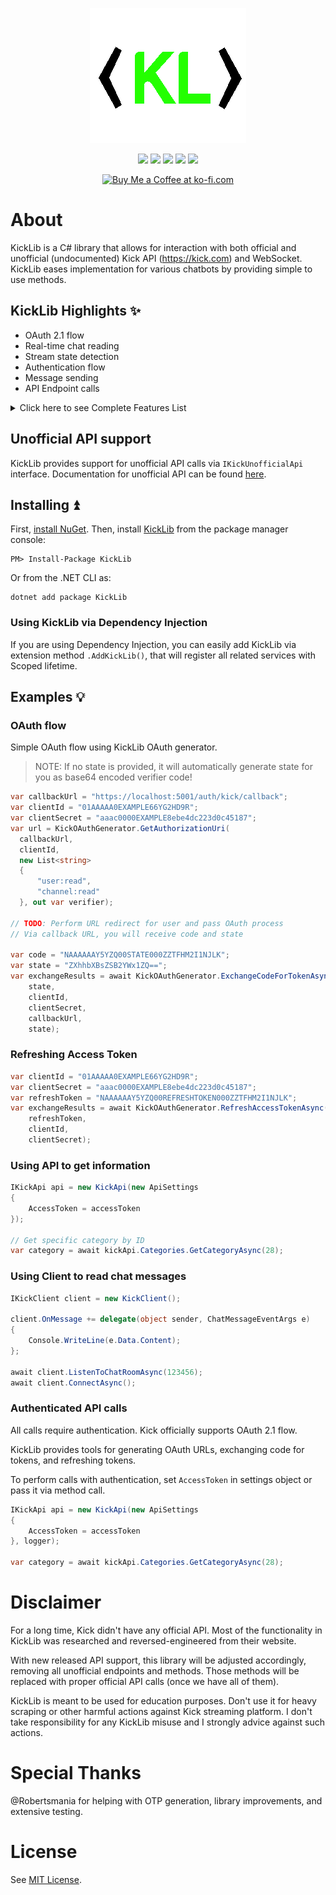 <p align="center"> 
<img src="KickLibLogo.png" style="max-height: 300px;">
</p>

<p align="center">
<a href="https://www.microsoft.com/net"><img src="https://img.shields.io/badge/-.NET%209.0-blueviolet" style="max-height: 300px;"></a>
<img src="https://img.shields.io/badge/Platform-.NET-lightgrey.svg" style="max-height: 300px;">
<a href="https://discord.gg/fPRXy57WrS"><img src="https://img.shields.io/badge/Discord-KickLib-green.svg" style="max-height: 300px;"></a>
<a href="https://github.com/Bukk94/KickLib/blob/master/LICENSE"><img src="https://img.shields.io/badge/License-MIT-yellow.svg" style="max-height: 300px;"></a>
<a href="https://www.nuget.org/packages/KickLib"><img src="https://img.shields.io/nuget/dt/KickLib?label=NuGet&color=orange" style="max-height: 300px;"></a>
</p>

<p align="center">
  <a href='https://ko-fi.com/bukk94' target='_blank'>
  <img height='30' style='border:0;height:38px;' src='https://storage.ko-fi.com/cdn/kofi6.png?v=6' border='0' alt='Buy Me a Coffee at ko-fi.com' />
</a>

# About

KickLib is a C# library that allows for interaction with both official and unofficial (undocumented) Kick API (https://kick.com) 
 and WebSocket. KickLib eases implementation for various chatbots by providing simple to use methods.

## KickLib Highlights ✨

* OAuth 2.1 flow
* Real-time chat reading
* Stream state detection
* Authentication flow
* Message sending
* API Endpoint calls

<details>
<summary>Click here to see Complete Features List</summary>

### Client
* Reading Chatroom events
  * New message received
  * Message deleted
  * User banned / unbanned
  * New subscriptions
  * Subscriptions gifts
  * Stream host changes
  * New pinned message
  * Pinned message deleted
* Reading Channel events 
  * Followers status updated
  * Stream state detection
  * Gifts leaderboards updated

### API
* Categories
  * Get all main (root) categories
  * Get specific main category
  * Get top categories
  * Get sub-categories (paged)
  * Get all sub-categories (list all)
  * Get specific sub-category
  * Get subcategory clips (paged)
* Clips
  * Get all Kick clips
  * Get clip information
  * Download clip
* Channels
  * Get messages
  * Get channel information
  * Get channel chatroom information
  * Get channel chatroom rules
  * Get channel polls
  * Get channel clips
  * Get channel links
  * Get channel videos
  * Get channel latest video
  * Get channel leaderboards
  * Get latest subscriber (Requires Authentication)
  * Get followers count
* Emotes
  * Get channel emotes
* Livestreams
  * Is streamer live?
  * Get livestream information 
* Message
  * Send message to chatroom (Requires Authentication)
* Users
  * Get user information
* Videos
  * Get video
</details>

## Unofficial API support

KickLib provides support for unofficial API calls via `IKickUnofficialApi` interface.
Documentation for unofficial API can be found [here](KickLib.Api.Unofficial/README_UnofficialAPI.md).

## Installing ⏫

First, [install NuGet](http://docs.nuget.org/docs/start-here/installing-nuget). 
Then, install [KickLib](https://www.nuget.org/packages/KickLib) from the package manager console:

```
PM> Install-Package KickLib
```
Or from the .NET CLI as:
```
dotnet add package KickLib
```

### Using KickLib via Dependency Injection

If you are using Dependency Injection, you can easily add KickLib via extension method 
`.AddKickLib()`, that will register all related services with Scoped lifetime.

## Examples 💡

### OAuth flow

Simple OAuth flow using KickLib OAuth generator.

> NOTE: If no state is provided, it will automatically generate state for you as base64 encoded verifier code! 

```csharp
var callbackUrl = "https://localhost:5001/auth/kick/callback"; 
var clientId = "01AAAAA0EXAMPLE66YG2HD9R";
var clientSecret = "aaac0000EXAMPLE8ebe4dc223d0c45187";
var url = KickOAuthGenerator.GetAuthorizationUri(
  callbackUrl, 
  clientId, 
  new List<string>
  {
      "user:read",
      "channel:read"
  }, out var verifier);

// TODO: Perform URL redirect for user and pass OAuth process
// Via callback URL, you will receive code and state
 
var code = "NAAAAAAY5YZQ00STATE000ZZTFHM2I1NJLK";
var state = "ZXhhbXBsZSB2YWx1ZQ=="; 
var exchangeResults = await KickOAuthGenerator.ExchangeCodeForTokenAsync(
    state,
    clientId,
    clientSecret,
    callbackUrl,
    state);
```

### Refreshing Access Token

```csharp
var clientId = "01AAAAA0EXAMPLE66YG2HD9R";
var clientSecret = "aaac0000EXAMPLE8ebe4dc223d0c45187";
var refreshToken = "NAAAAAAY5YZQ00REFRESHTOKEN000ZZTFHM2I1NJLK";
var exchangeResults = await KickOAuthGenerator.RefreshAccessTokenAsync(
    refreshToken,
    clientId,
    clientSecret);
```
  
### Using API to get information
```csharp
IKickApi api = new KickApi(new ApiSettings
{
    AccessToken = accessToken
});

// Get specific category by ID
var category = await kickApi.Categories.GetCategoryAsync(28);
```

### Using Client to read chat messages

```csharp
IKickClient client = new KickClient();

client.OnMessage += delegate(object sender, ChatMessageEventArgs e)
{
    Console.WriteLine(e.Data.Content);
};

await client.ListenToChatRoomAsync(123456);
await client.ConnectAsync();
```

### Authenticated API calls

All calls require authentication. Kick officially supports OAuth 2.1 flow.

KickLib provides tools for generating OAuth URLs, exchanging code for tokens, and refreshing tokens.

To perform calls with authentication, set `AccessToken` in settings object or pass it via method call.
```csharp
IKickApi api = new KickApi(new ApiSettings
{
    AccessToken = accessToken
}, logger);

var category = await kickApi.Categories.GetCategoryAsync(28);
```

# Disclaimer

For a long time, Kick didn't have any official API.
Most of the functionality in KickLib was researched and reversed-engineered from their website.

With new released API support, this library will be adjusted accordingly, removing all unofficial endpoints and methods.
Those methods will be replaced with proper official API calls (once we have all of them).

KickLib is meant to be used for education purposes. Don't use it for heavy scraping or other harmful actions against
Kick streaming platform. I don't take responsibility for any KickLib misuse and I strongly advice against such actions.

# Special Thanks

@Robertsmania for helping with OTP generation, library improvements, and extensive testing.

# License

See [MIT License](LICENSE).
